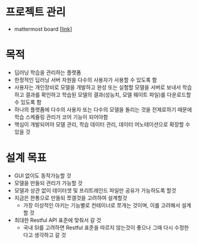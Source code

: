 # 프로젝트 관리
- mattermost board [[link]](http://kms.datacentric.kr:8065/boards/team/eubjp7ni1jnf3pt68mm1ecfrky/bmcxubhosspfi3dt8a9mkekxd4o/vxcgwbkum63rk78xqrga4ws7z4a)

# **목적**

- 딥러닝 학습을 관리하는 플랫폼
- 한정적인 딥러닝 서버 자원을 다수의 사용자가 사용할 수 있도록 함
- 사용자는 개인장비로 모델을 개발하고 완성 또는 실험할 모델을 서버로 보내서 학습하고 결과를 확인하고 학습된 모델의 결과(성능치, 모델 웨이트 파일)를 다운로드할 수 있도록 함
- 하나의 플랫폼에 다수의 사용자 또는 다수의 모델을 돌리는 것을 전제로하기 때문에 학습 스케쥴링 관리가 코어 기능이 되어야함
- 핵심이 개발되어야 모델 관리, 학습 데이터 관리, 데이터 어노테이션으로 확장할 수 있을 것

# **설계 목표**

- GUI 없이도 동작가능할 것
- 모델을 만들되 관리가 가능할 것
- 모델과 상관 없이 데이터셋 및 프리트레인드 파일만 공유가 가능하도록 할것
- 지금은 한통으로 만들되 쪼갤것을 고려하여 설계할것
    - 가장 이상적인 아키는 기능별로 컨테이너로 쪼개는 것이며, 이를 고려해서 설계할 것
- 최대한 Restful API 표준에 맞춰서 갈 것
    - 국내 SI를 고려하면 Restful 표준을 따르지 않는것이 좋으나 그때 다시 수정한다고 생각하고 갈 것